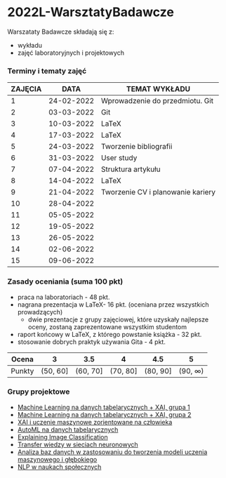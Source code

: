 # 2022L-WarsztatyBadawcze

Warszataty Badawcze składają się z:
 - wykładu
 - zajęć laboratoryjnych i projektowych

### Terminy i tematy zajęć 

<table>
<thead>
  <tr>
    <th>ZAJĘCIA</th>
    <th>DATA</th>
    <th>TEMAT WYKŁADU</th>
  </tr>
</thead>
<tbody>
  <tr>
    <td>1</td>
    <td>24-02-2022</td>
    <td>Wprowadzenie do przedmiotu. Git</td>
  </tr>
    <td>2</td>
    <td>03-03-2022</td>
    <td>Git</td>
  </tr>
    <tr>
    <td>3</td>
    <td>10-03-2022</td>
    <td>LaTeX</td>
  </tr>
  <tr>
  <tr>
    <td>4</td>
    <td>17-03-2022</td>
    <td>LaTeX</td>
  </tr>
  <tr>
    <td>5</td>
    <td>24-03-2022</td>
    <td>Tworzenie bibliografii</td>
  </tr>
  <tr>
    <td>6</td>
    <td>31-03-2022</td>
    <td>User study</td>
  </tr>
  <tr>
    <td>7</td>
    <td>07-04-2022</td>
    <td>Struktura artykułu</td>
  </tr>
  <tr>
    <td>8</td>
    <td>14-04-2022</td>
    <td>LaTeX</td>
  </tr>
  <tr>
    <td>9</td>
    <td>21-04-2022</td>
    <td>Tworzenie CV i planowanie kariery</td>
  </tr>
  <tr>
    <td>10</td>
    <td>28-04-2022</td>
    <td></td>
  </tr>
  <tr>
    <td>11</td>
    <td>05-05-2022</td>
    <td></td>
  </tr>
  <tr>
    <td>12</td>
    <td>19-05-2022</td>
    <td></td>
  </tr>
  <tr>
    <td>13</td>
    <td>26-05-2022</td>
    <td></td>
  </tr>
  <tr>
    <td>14</td>
    <td>02-06-2022</td>
    <td></td>
  </tr>

  <tr>
    <td>15</td>
    <td>09-06-2022</td>
    <td></td>
  </tr>
</tbody>
</table>

### Zasady oceniania (suma 100 pkt)
-   praca na laboratoriach - 48 pkt.
-   nagrana prezentacja w LaTeX- 16 pkt. (oceniana przez wszystkich prowadzących)
	- dwie prezentacje z grupy zajęciowej, które uzyskały najlepsze oceny, zostaną zaprezentowane wszystkim studentom
-   raport końcowy w LaTeX, z którego powstanie książka - 32 pkt.
-   stosowanie dobrych praktyk używania Gita - 4 pkt.

| Ocena |  3 | 3.5 | 4 | 4.5 | 5 |
|:---:|:---:|:---:|:---:|:---:|:---:|
| Punkty   | (50, 60] | (60, 70] | (70, 80] | (80, 90] | (90, ∞) |

### Grupy projektowe
- [Machine Learning na danych tabelarycznych + XAI, grupa 1](https://github.com/MI2-Education/2022L-WB-ML-1)
- [Machine Learning na danych tabelarycznych + XAI, grupa 2](https://github.com/MI2-Education/2022L-WB-ML-2)
- [XAI i uczenie maszynowe zorientowane na człowieka](https://github.com/MI2-Education/2022L-WB-XAI-tabular)
- [AutoML na danych tabelarycznych](https://github.com/MI2-Education/2022L-WB-AutoML)
- [Explaining Image Classification](https://github.com/MI2-Education/2022L-WB-XIC)
- [Transfer wiedzy w sieciach neuronowych](https://github.com/MI2-Education/2022L-WB-TL)
- [Analiza baz danych w zastosowaniu do tworzenia modeli uczenia maszynowego i głębokiego](https://github.com/MI2-Education/2022L-WB-data)
- [NLP w naukach społecznych](https://github.com/MI2-Education/2022L-WB-NLP)
